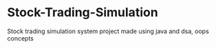 # Stock-Trading-Simulation
Stock trading simulation system project made using java and dsa, oops concepts
